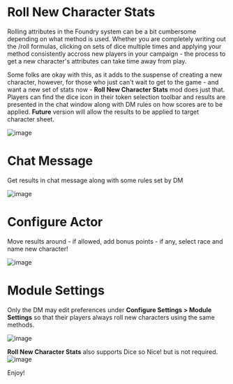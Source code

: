 # Roll New Character Stats
Rolling attributes in the Foundry system can be a bit cumbersome depending on what method is used. Whether you are completely writing out the /roll formulas, clicking on sets of dice multiple times and applying your method consistently accross new players in your campaign - the process to get a new character's attributes can take time away from play. 

Some folks are okay with this, as it adds to the suspense of creating a new character, however, for those who just can't wait to get to the game - and want a new set of stats now - **Roll New Character Stats** mod does just that. Players can find the dice icon in their token selection toolbar and results are presented in the chat window along with DM rules on how scores are to be applied. **Future** version will allow the results to be applied to target character sheet.

![image](https://user-images.githubusercontent.com/103948142/173837545-8920f058-480e-401c-8ea4-77edd4939e66.png)

# Chat Message
Get results in chat message along with some rules set by DM

![image](https://user-images.githubusercontent.com/103948142/177383108-2612ae4d-3b1b-4a14-a391-71ceffe7f971.png)

# Configure Actor
Move results around - if allowed, add bonus points - if any, select race and name new character!

![image](https://user-images.githubusercontent.com/103948142/177382844-e38ed426-98e6-440c-8e9c-57d11cc2e0b7.png)

# Module Settings
Only the DM may edit preferences under **Configure Settings > Module Settings** so that their players always roll new characters using the same methods.

![image](https://user-images.githubusercontent.com/103948142/174496369-3015054b-8146-4be2-a1b1-be7bffd718ae.png)

**Roll New Character Stats** also supports Dice so Nice! but is not required.
![image](https://user-images.githubusercontent.com/103948142/174195277-8af7649b-bfa2-43e1-a737-032048788b3c.png)

Enjoy!
